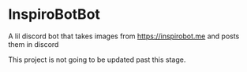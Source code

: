 # InspiroBotBot
A lil discord bot that takes images from https://inspirobot.me and posts them in discord

This project is not going to be updated past this stage.
